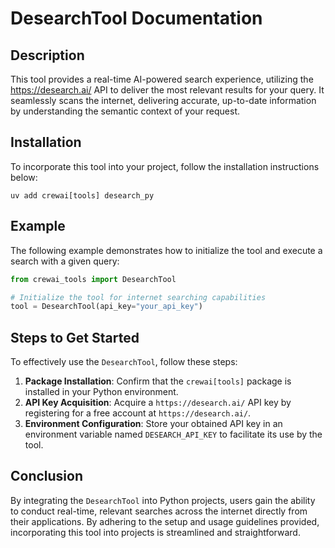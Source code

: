 # DesearchTool Documentation

## Description

This tool provides a real-time AI-powered search experience, utilizing the https://desearch.ai/ API to deliver the most relevant results for your query. It seamlessly scans the internet, delivering accurate, up-to-date information by understanding the semantic context of your request.

## Installation

To incorporate this tool into your project, follow the installation instructions below:

```shell
uv add crewai[tools] desearch_py
```

## Example

The following example demonstrates how to initialize the tool and execute a search with a given query:

```python
from crewai_tools import DesearchTool

# Initialize the tool for internet searching capabilities
tool = DesearchTool(api_key="your_api_key")
```

## Steps to Get Started

To effectively use the `DesearchTool`, follow these steps:

1. **Package Installation**: Confirm that the `crewai[tools]` package is installed in your Python environment.
2. **API Key Acquisition**: Acquire a `https://desearch.ai/` API key by registering for a free account at `https://desearch.ai/`.
3. **Environment Configuration**: Store your obtained API key in an environment variable named `DESEARCH_API_KEY` to facilitate its use by the tool.

## Conclusion

By integrating the `DesearchTool` into Python projects, users gain the ability to conduct real-time, relevant searches across the internet directly from their applications. By adhering to the setup and usage guidelines provided, incorporating this tool into projects is streamlined and straightforward.
